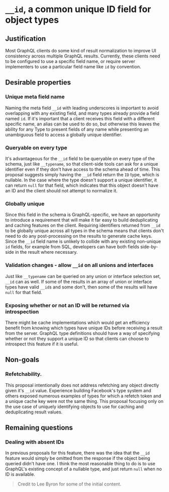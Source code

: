 # `__id`, a common unique ID field for object types

## Justification

Most GraphQL clients do some kind of result normalization to improve UI
consistency across multiple GraphQL results. Currently, these clients need to be
configured to use a specific field name, or require server implementers to use a
particular field name like `id` by convention.

## Desirable properties

### Unique meta field name

Naming the meta field `__id` with leading underscores is important to avoid
overlapping with any existing field, and many types already provide a field
named `id`. If it's important that a client receives this field with a different
specific name, an alias can be used to do so, but otherwise this leaves
the ability for any Type to present fields of any name while presenting an
unambiguous field to access a globally unique identifier.

### Queryable on every type

It's advantageous for the `__id` field to be queryable on every type of the
schema, just like `__typename`, so that client-side tools can ask for a unique
identifier even if they don't have access to the schema ahead of time. This
proposal suggests simply having the `__id` field return the `ID` type, which is
nullable. In the case where the type doesn't support a unique identifier, it can
return `null` for that field, which indicates that this object doesn't have an
ID and the client should not attempt to normalize it.

### Globally unique

Since this field in the schema is GraphQL-specific, we have an opportunity to
introduce a requirement that will make it far easy to build deduplicating and
caching features on the client. Requiring identifiers returned from `__id` to be
globally unique across all types in the schema means that clients don't need to
do any post-processing on the results to generate cache keys. Since the `__id`
field name is unlikely to collide with any existing non-unique `id` fields, for
example from SQL, developers can have both fields side-by-side in the result
where necessary.

### Validation changes - allow `__id` on all unions and interfaces

Just like `__typename` can be queried on any union or interface selection set,
`__id` can as well. If some of the results in an array of union or interface
types have valid `__id`s and some don't, then some of the results will have
`null` for that field.

### Exposing whether or not an ID will be returned via introspection

There might be cache implementations which would get an efficiency benefit from knowing which types have unique IDs before receiving a result from the server. GraphQL type definitions should have a way of specifying whether or not they support a unique ID so that clients can choose to introspect this feature if it is useful.

## Non-goals

### Refetchability.

This proposal intentionally does not address refetching any object directly
given it's `__id` value. Experience building Facebook's type system and others
exposed numerous examples of types for which a refetch token and a unique cache
key were not the same thing. This proposal focusing only on the use case of
uniquely identifying objects to use for caching and deduplicating
result values.

## Remaining questions

### Dealing with absent IDs

In previous proposals for this feature, there was the idea that the `__id` feature would simply be omitted from the response if the object being queried didn't have one. I think the most reasonable thing to do is to use GraphQL's existing concept of a nullable type, and just return `null` when no ID is available.

> Credit to Lee Byron for some of the initial content.
